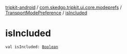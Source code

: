 [tripkit-android](../../index.md) / [com.skedgo.tripkit.ui.core.modeprefs](../index.md) / [TransportModePreference](index.md) / [isIncluded](./is-included.md)

# isIncluded

`val isIncluded: `[`Boolean`](https://kotlinlang.org/api/latest/jvm/stdlib/kotlin/-boolean/index.html)